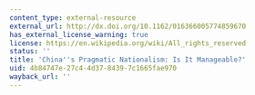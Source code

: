 ```yaml
---
content_type: external-resource
external_url: http://dx.doi.org/10.1162/016366005774859670
has_external_license_warning: true
license: https://en.wikipedia.org/wiki/All_rights_reserved
status: ''
title: 'China''s Pragmatic Nationalism: Is It Manageable?'
uid: 4b84747e-27c4-4d37-8439-7c1665fae970
wayback_url: ''
---
```

